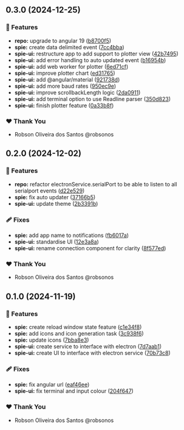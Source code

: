 ## 0.3.0 (2024-12-25)

### 🚀 Features

- **repo:** upgrade to angular 19 ([b8700f5](https://github.com/robsonos/spie/commit/b8700f5))
- **spie:** create data delimited event ([7cc4bba](https://github.com/robsonos/spie/commit/7cc4bba))
- **spie-ui:** restructure app to add support to plotter view ([42b7495](https://github.com/robsonos/spie/commit/42b7495))
- **spie-ui:** add error handling to auto updated event ([b16954b](https://github.com/robsonos/spie/commit/b16954b))
- **spie-ui:** add web worker for plotter ([6ed71cf](https://github.com/robsonos/spie/commit/6ed71cf))
- **spie-ui:** improve plotter chart ([ed31765](https://github.com/robsonos/spie/commit/ed31765))
- **spie-ui:** add @angular/material ([921738d](https://github.com/robsonos/spie/commit/921738d))
- **spie-ui:** add more baud rates ([950ec9e](https://github.com/robsonos/spie/commit/950ec9e))
- **spie-ui:** improve scrollbackLength logic ([2da0911](https://github.com/robsonos/spie/commit/2da0911))
- **spie-ui:** add terminal option to use Readline parser ([350d823](https://github.com/robsonos/spie/commit/350d823))
- **spie-ui:** finish plotter feature ([0a33b8f](https://github.com/robsonos/spie/commit/0a33b8f))

### ❤️ Thank You

- Robson Oliveira dos Santos @robsonos

## 0.2.0 (2024-12-02)


### 🚀 Features

- **repo:** refactor electronService.serialPort to be able to listen to all serialport events ([d22e529](https://github.com/robsonos/spie/commit/d22e529))
- **spie:** fix auto updater ([37166b5](https://github.com/robsonos/spie/commit/37166b5))
- **spie-ui:** update theme ([2b3391b](https://github.com/robsonos/spie/commit/2b3391b))

### 🩹 Fixes

- **spie:** add app name to notifications ([fb6017a](https://github.com/robsonos/spie/commit/fb6017a))
- **spie-ui:** standardise UI ([12e3a8a](https://github.com/robsonos/spie/commit/12e3a8a))
- **spie-ui:** rename connection component for clarity ([8f577ed](https://github.com/robsonos/spie/commit/8f577ed))

### ❤️  Thank You

- Robson Oliveira dos Santos @robsonos

## 0.1.0 (2024-11-19)


### 🚀 Features

- **spie:** create reload window state feature ([c1e34f8](https://github.com/robsonos/spie/commit/c1e34f8))
- **spie:** add icons and icon generation task ([3c938f6](https://github.com/robsonos/spie/commit/3c938f6))
- **spie:** update icons ([7bba8e3](https://github.com/robsonos/spie/commit/7bba8e3))
- **spie-ui:** create service to interface with electron ([7d7aab1](https://github.com/robsonos/spie/commit/7d7aab1))
- **spie-ui:** create UI to interface with electron service ([70b73c8](https://github.com/robsonos/spie/commit/70b73c8))

### 🩹 Fixes

- **spie:** fix angular url ([eaf46ee](https://github.com/robsonos/spie/commit/eaf46ee))
- **spie-ui:** fix terminal and input colour ([204f647](https://github.com/robsonos/spie/commit/204f647))

### ❤️  Thank You

- Robson Oliveira dos Santos @robsonos